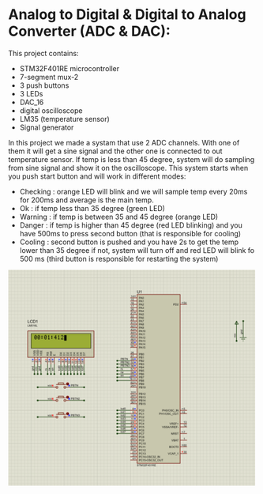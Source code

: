 # Analog to Digital & Digital to Analog Converter (ADC & DAC):

This project contains:

- STM32F401RE microcontroller
- 7-segment mux-2
- 3 push buttons
- 3 LEDs
- DAC_16
- digital oscilloscope
- LM35 (temperature sensor)
- Signal generator

In this project we made a systam that use 2 ADC channels. With one of them it will get a sine signal and the other one is connected to out temperature sensor. If temp is less than 45 degree, system will do sampling from sine signal and show it on the oscilloscope. This system starts when you push start button and will work in different modes:

- Checking : orange LED will blink and we will sample temp every 20ms for 200ms and average is the main temp.
- Ok : if temp less than 35 degree (green LED)
- Warning : if temp is between 35 and 45 degree (orange LED)
- Danger : if temp is higher than 45 degree (red LED blinking) and you have 500ms to press second button (that is responsible for cooling)
- Cooling : second button is pushed and you have 2s to get the temp lower than 35 degree if not, system will turn off and red LED will blink fo 500 ms (third button is responsible for restarting the system)

<img src="https://github.com/mrezaamini/Arm-Cortex-M4-ExampleProjects-Using-STM32F401RE/blob/main/Microcontroller%20Timer%20%26%20Counter/src.png" alt="screenshot" width="500"/>
